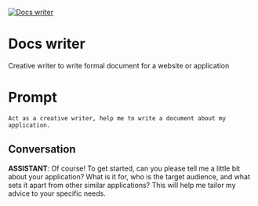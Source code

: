 
[![Docs writer](https://flow-prompt-covers.s3.us-west-1.amazonaws.com/icon/cute/cute_5.png)]()
# Docs writer 
Creative writer to write formal document for a website or application 

# Prompt

```
Act as a creative writer, help me to write a document about my application. 
```

## Conversation

**ASSISTANT**: Of course! To get started, can you please tell me a little bit about your application? What is it for, who is the target audience, and what sets it apart from other similar applications? This will help me tailor my advice to your specific needs.


